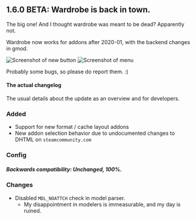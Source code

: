 ## 1.6.0 BETA: Wardrobe is back in town.
The big one! And I thought wardrobe was meant to be dead? Apparently not.

Wardrobe now works for addons after 2020-01, with the backend changes in gmod.

![Screenshot of new button](https://b.catgirlsare.sexy/Euo3_o6c.png)
![Screenshot of menu](https://b.catgirlsare.sexy/tbD6xFv9.png)

Probably some bugs, so please do report them. :)

#### The actual changelog
The usual details about the update as an overview and for developers.

### Added
+ Support for new format / cache layout addons
+ New addon selection behavior due to undocumented changes to DHTML on `steamcommunity.com`

### Config
##### Backwards compatibility: Unchanged, 100%.

### Changes
- Disabled `MDL_NOATTCH` check in model parser.
    + My disappointment in modelers is immeasurable, and my day is ruined.
